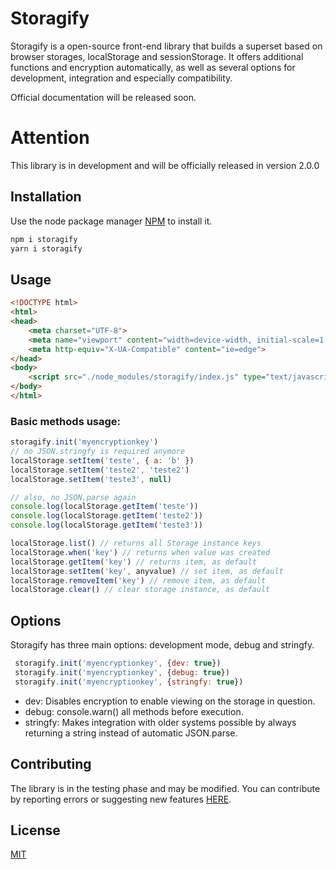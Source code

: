 # Storagify

Storagify is a open-source front-end library that builds a superset based on browser storages, localStorage and sessionStorage. It offers additional functions and encryption automatically, as well as several options for development, integration and especially compatibility.

Official documentation will be released soon.

# Attention

This library is in development and will be officially released in version 2.0.0

## Installation

Use the node package manager [NPM](https://www.npmjs.com/package/storagify) to install it.

```bash
npm i storagify
yarn i storagify
```

## Usage

```html
<!DOCTYPE html>
<html>
<head>
    <meta charset="UTF-8">
    <meta name="viewport" content="width=device-width, initial-scale=1.0">
    <meta http-equiv="X-UA-Compatible" content="ie=edge">
</head>
<body>
    <script src="./node_modules/storagify/index.js" type="text/javascript"></script>
</body>
</html>
```

### Basic methods usage:
```javascript
storagify.init('myencryptionkey')
// no JSON.stringfy is required anymore 
localStorage.setItem('teste', { a: 'b' })
localStorage.setItem('teste2', 'teste2')
localStorage.setItem('teste3', null)

// also, no JSON.parse again
console.log(localStorage.getItem('teste'))
console.log(localStorage.getItem('teste2'))
console.log(localStorage.getItem('teste3'))

localStorage.list() // returns all Storage instance keys
localStorage.when('key') // returns when value was created
localStorage.getItem('key') // returns item, as default
localStorage.setItem('key', anyvalue) // set item, as default
localStorage.removeItem('key') // remove item, as default
localStorage.clear() // clear storage instance, as default
```

## Options

Storagify has three main options: development mode, debug and stringfy.


```javascript
 storagify.init('myencryptionkey', {dev: true})
 storagify.init('myencryptionkey', {debug: true})
 storagify.init('myencryptionkey', {stringfy: true})
```

- dev: Disables encryption to enable viewing on the storage in question.
- debug: console.warn() all methods before execution.
- stringfy: Makes integration with older systems possible by always returning a string instead of automatic JSON.parse.

## Contributing
The library is in the testing phase and may be modified. You can contribute by reporting errors or suggesting new features [HERE](https://github.com/notelho/storagify/issues).

## License
[MIT](https://choosealicense.com/licenses/mit/)